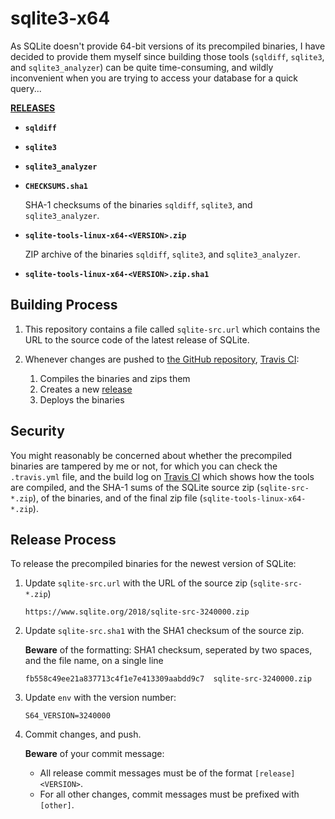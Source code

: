 # sqlite3-x64
As SQLite doesn't provide 64-bit versions of its precompiled binaries, I have
decided to provide them myself since building those tools (`sqldiff`, `sqlite3`,
and `sqlite3_analyzer`) can be quite time-consuming, and wildly inconvenient
when you are trying to access your database for a quick query...

[**RELEASES**](https://github.com/boramalper/sqlite3-x64/releases)

- **`sqldiff`**
- **`sqlite3`**
- **`sqlite3_analyzer`**
- **`CHECKSUMS.sha1`**

  SHA-1 checksums of the binaries `sqldiff`, `sqlite3`, and `sqlite3_analyzer`.
- **`sqlite-tools-linux-x64-<VERSION>.zip`**

   ZIP archive of the binaries `sqldiff`, `sqlite3`, and `sqlite3_analyzer`.
- **`sqlite-tools-linux-x64-<VERSION>.zip.sha1`**


## Building Process
1. This repository contains a file called `sqlite-src.url` which contains the
   URL to the source code of the latest release of SQLite.

2. Whenever changes are pushed to [the GitHub repository](https://github.com/boramalper/sqlite3-x64),
   [Travis CI](https://travis-ci.org/boramalper/sqlite3-x64):
   1. Compiles the binaries and zips them
   2. Creates a new [release](https://github.com/boramalper/sqlite3-x64/releases)
   3. Deploys the binaries

## Security
You might reasonably be concerned about whether the precompiled binaries are
tampered by me or not, for which you can check the `.travis.yml` file, and the
build log on [Travis CI](https://travis-ci.org/boramalper/sqlite3-x64)
which shows how the tools are compiled, and the SHA-1 sums of the SQLite source
zip (`sqlite-src-*.zip`), of the binaries, and of the final zip file
(`sqlite-tools-linux-x64-*.zip`).

## Release Process
To release the precompiled binaries for the newest version of SQLite:

1. Update `sqlite-src.url` with the URL of the source zip (`sqlite-src-*.zip`)

   ```
   https://www.sqlite.org/2018/sqlite-src-3240000.zip
   ```

2. Update `sqlite-src.sha1` with the SHA1 checksum of the source zip.

   **Beware** of the formatting: SHA1 checksum, seperated by two spaces, and the
   file name, on a single line

   ```
   fb558c49ee21a837713c4f1e7e413309aabdd9c7  sqlite-src-3240000.zip
   ```

3. Update `env` with the version number:

   ```
   S64_VERSION=3240000
   ```

4. Commit changes, and push.

   **Beware** of your commit message:

   - All release commit messages must be of the format `[release] <VERSION>`.
   - For all other changes, commit messages must be prefixed with `[other]`.

